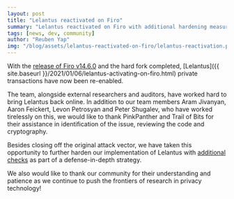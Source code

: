 ```yaml
---
layout: post
title: "Lelantus reactivated on Firo"
summary: "Lelantus reactivated on Firo with additional hardening measures after completion of the hard fork"
tags: [news, dev, community]
author: "Reuben Yap"
img: "/blog/assets/lelantus-reactivated-on-firo/lelantus-reactivation.png"
---
```

With the [release of Firo v14.6.0](https://github.com/firoorg/firo/releases) and the hard fork completed, [Lelantus]({{ site.baseurl }}/2021/01/06/lelantus-activating-on-firo.html) private transactions have now been re-enabled.

The team, alongside external researchers and auditors, have worked hard to bring Lelantus back online. In addition to our team members Aram Jivanyan, Aaron Feickert, Levon Petrosyan and Peter Shugalev, who have worked tirelessly on this, we would like to thank PinkPanther and Trail of Bits for their assistance in identification of the issue, reviewing the code and cryptography.

Besides closing off the original attack vector, we have taken this opportunity to further harden our implementation of Lelantus with [additional checks](https://github.com/firoorg/firo/pull/1012) as part of a defense-in-depth strategy.

We also would like to thank our community for their understanding and patience as we continue to push the frontiers of research in privacy technology!
